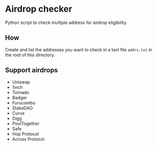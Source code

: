 # Airdrop checker

Python script to check multiple address for airdrop eligibility.

## How
Create and list the addresses you want to check in a text file `addrs.txt` in the root of
this directory.

## Support airdrops

* Uniswap
* 1inch
* Tornado
* Badger
* Furucombo
* StakeDAO
* Curve
* Digg
* PoolTogether
* Safe
* Hop Protocol
* Across Protocol
